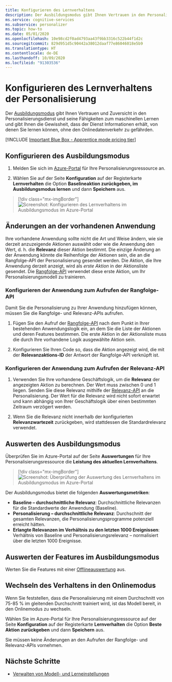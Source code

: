 ```yaml
---
title: Konfigurieren des Lernverhaltens
description: Der Ausbildungsmodus gibt Ihnen Vertrauen in den Personalisierungsdienst und seine Fähigkeiten zum maschinellen Lernen und stellt Ihnen die Metriken bereit, dass der Dienst Informationen erhält, von denen Sie lernen können, ohne den Onlinedatenverkehr zu gefährden.
ms.service: cognitive-services
ms.subservice: personalizer
ms.topic: how-to
ms.date: 05/01/2020
ms.openlocfilehash: 10e98cd2f0ad4793aa43f9bb3316c522b44f1d2c
ms.sourcegitcommit: 829d951d5c90442a38012daaf77e86046018e5b9
ms.translationtype: HT
ms.contentlocale: de-DE
ms.lasthandoff: 10/09/2020
ms.locfileid: "91303536"
---
```

# <a name="configure-the-personalizer-learning-behavior"></a>Konfigurieren des Lernverhaltens der Personalisierung

Der [Ausbildungsmodus](concept-apprentice-mode.md) gibt Ihnen Vertrauen und Zuversicht in den Personalisierungsdienst und seine Fähigkeiten zum maschinellen Lernen und gibt Ihnen die Gewissheit, dass der Dienst Informationen erhält, von denen Sie lernen können, ohne den Onlinedatenverkehr zu gefährden.

[!INCLUDE [Important Blue Box - Apprentice mode pricing tier](./includes/important-apprentice-mode.md)]

## <a name="configure-apprentice-mode"></a>Konfigurieren des Ausbildungsmodus

1. Melden Sie sich im [Azure-Portal](https://portal.azure.com) für Ihre Personalisierungsressource an.

1. Wählen Sie auf der Seite **Konfiguration** auf der Registerkarte **Lernverhalten** die Option **Baselineaktion zurückgeben, im Ausbildungsmodus lernen** und dann **Speichern** aus.

> [!div class="mx-imgBorder"]
> ![Screenshot: Konfigurieren des Lernverhaltens im Ausbildungsmodus im Azure-Portal](media/settings/configure-learning-behavior-azure-portal.png)

## <a name="changes-to-the-existing-application"></a>Änderungen an der vorhandenen Anwendung

Ihre vorhandene Anwendung sollte nicht die Art und Weise ändern, wie sie derzeit anzuzeigende Aktionen auswählt oder wie die Anwendung den Wert, d. h. die **Relevanz** dieser Aktion bestimmt. Die einzige Änderung an der Anwendung könnte die Reihenfolge der Aktionen sein, die an die Rangfolge-API der Personalisierung gesendet werden. Die Aktion, die Ihre Anwendung derzeit anzeigt, wird als _erste Aktion_ in der Aktionsliste gesendet. Die [Rangfolge-API](https://westus2.dev.cognitive.microsoft.com/docs/services/personalizer-api/operations/Rank) verwendet diese erste Aktion, um Ihr Personalisierungsmodell zu trainieren.

### <a name="configure-your-application-to-call-the-rank-api"></a>Konfigurieren der Anwendung zum Aufrufen der Rangfolge-API

Damit Sie die Personalisierung zu Ihrer Anwendung hinzufügen können, müssen Sie die Rangfolge- und Relevanz-APIs aufrufen.

1. Fügen Sie den Aufruf der [Rangfolge-API](https://westus2.dev.cognitive.microsoft.com/docs/services/personalizer-api/operations/Rank) nach dem Punkt in Ihrer bestehenden Anwendungslogik ein, an dem Sie die Liste der Aktionen und deren Features bestimmen. Die erste Aktion in der Aktionsliste muss die durch Ihre vorhandene Logik ausgewählte Aktion sein.

1. Konfigurieren Sie Ihren Code so, dass die Aktion angezeigt wird, die mit der **Relevanzaktions-ID** der Antwort der Rangfolge-API verknüpft ist.

### <a name="configure-your-application-to-call-reward-api"></a>Konfigurieren der Anwendung zum Aufrufen der Relevanz-API

1. Verwenden Sie Ihre vorhandene Geschäftslogik, um die **Relevanz** der angezeigten Aktion zu berechnen. Der Wert muss zwischen 0 und 1 liegen. Senden Sie diese Relevanz mithilfe der [Relevanz-API](https://westus2.dev.cognitive.microsoft.com/docs/services/personalizer-api/operations/Reward) an die Personalisierung. Der Wert für die Relevanz wird nicht sofort erwartet und kann abhängig von Ihrer Geschäftslogik über einen bestimmten Zeitraum verzögert werden.

1. Wenn Sie die Relevanz nicht innerhalb der konfigurierten **Relevanzwartezeit** zurückgeben, wird stattdessen die Standardrelevanz verwendet.

## <a name="evaluate-apprentice-mode"></a>Auswerten des Ausbildungsmodus

Überprüfen Sie im Azure-Portal auf der Seite **Auswertungen** für Ihre Personalisierungsressource die **Leistung des aktuellen Lernverhaltens**.

> [!div class="mx-imgBorder"]
> ![Screenshot: Überprüfung der Auswertung des Lernverhaltens im Ausbildungsmodus im Azure-Portal](media/settings/evaluate-apprentice-mode.png)

Der Ausbildungsmodus bietet die folgenden **Auswertungsmetriken**:
* **Baseline – durchschnittliche Relevanz**:  Durchschnittliche Relevanzen für die Standardwerte der Anwendung (Baseline).
* **Personalisierung – durchschnittliche Relevanz**: Durchschnitt der gesamten Relevanzen, die Personalisierungsprogramme potenziell erreicht hätten.
* **Erlangte Relevanzen im Verhältnis zu den letzten 1000 Ereignissen**: Verhältnis von Baseline und Personalisierungsrelevanz – normalisiert über die letzten 1000 Ereignisse.

## <a name="evaluate-apprentice-mode-features"></a>Auswerten der Features im Ausbildungsmodus

Werten Sie die Features mit einer [Offlineauswertung](how-to-offline-evaluation.md) aus.

## <a name="switch-behavior-to-online-mode"></a>Wechseln des Verhaltens in den Onlinemodus

Wenn Sie feststellen, dass die Personalisierung mit einem Durchschnitt von 75-85 % im gleitenden Durchschnitt trainiert wird, ist das Modell bereit, in den Onlinemodus zu wechseln.

Wählen Sie im Azure-Portal für Ihre Personalisierungsressource auf der Seite **Konfiguration** auf der Registerkarte **Lernverhalten** die Option **Beste Aktion zurückgeben** und dann **Speichern** aus.

Sie müssen keine Änderungen an den Aufrufen der Rangfolge- und Relevanz-APIs vornehmen.

## <a name="next-steps"></a>Nächste Schritte

* [Verwalten von Modell- und Lerneinstellungen](how-to-manage-model.md)

